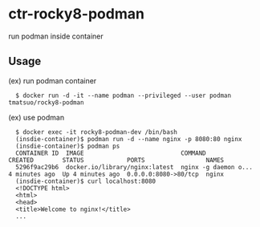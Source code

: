 # ctr-rocky8-podman
run podman inside container

## Usage

(ex) run podman container

      $ docker run -d -it --name podman --privileged --user podman tmatsuo/rocky8-podman

(ex) use podman

      $ docker exec -it rocky8-podman-dev /bin/bash
      (insdie-container)$ podman run -d --name nginx -p 8080:80 nginx
      (insdie-container)$ podman ps
      CONTAINER ID  IMAGE                           COMMAND               CREATED        STATUS            PORTS                 NAMES
      5296f9ac29b6  docker.io/library/nginx:latest  nginx -g daemon o...  4 minutes ago  Up 4 minutes ago  0.0.0.0:8080->80/tcp  nginx
      (insdie-container)$ curl localhost:8080
      <!DOCTYPE html>
      <html>
      <head>
      <title>Welcome to nginx!</title>
      ... 

